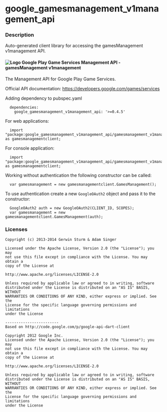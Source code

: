 # google_gamesmanagement_v1management_api

### Description

Auto-generated client library for accessing the gamesManagement v1management API.

#### ![Logo](http://www.google.com/images/icons/product/search-16.gif) Google Play Game Services Management API - gamesManagement v1management

The Management API for Google Play Game Services.

Official API documentation: https://developers.google.com/games/services

Adding dependency to pubspec.yaml

```
  dependencies:
    google_gamesmanagement_v1management_api: '>=0.4.5'
```

For web applications:

```
  import "package:google_gamesmanagement_v1management_api/gamesmanagement_v1management_api_browser.dart" as gamesmanagementclient;
```

For console application:

```
  import "package:google_gamesmanagement_v1management_api/gamesmanagement_v1management_api_console.dart" as gamesmanagementclient;
```

Working without authentication the following constructor can be called:

```
  var gamesmanagement = new gamesmanagementclient.GamesManagement();
```

To use authentication create a new `GoogleOAuth2` object and pass it to the constructor:


```
  GoogleOAuth2 auth = new GoogleOAuth2(CLIENT_ID, SCOPES);
  var gamesmanagement = new gamesmanagementclient.GamesManagement(auth);
```

### Licenses

```
Copyright (c) 2013-2014 Gerwin Sturm & Adam Singer

Licensed under the Apache License, Version 2.0 (the "License"); you may 
not use this file except in compliance with the License. You may obtain a 
copy of the License at

http://www.apache.org/licenses/LICENSE-2.0

Unless required by applicable law or agreed to in writing, software
distributed under the License is distributed on an "AS IS" BASIS, WITHOUT
WARRANTIES OR CONDITIONS OF ANY KIND, either express or implied. See the
License for the specific language governing permissions and limitations 
under the License

------------------------
Based on http://code.google.com/p/google-api-dart-client

Copyright 2012 Google Inc.
Licensed under the Apache License, Version 2.0 (the "License"); you may 
not use this file except in compliance with the License. You may obtain a
copy of the License at

http://www.apache.org/licenses/LICENSE-2.0

Unless required by applicable law or agreed to in writing, software
distributed under the License is distributed on an "AS IS" BASIS, WITHOUT
WARRANTIES OR CONDITIONS OF ANY KIND, either express or implied. See the
License for the specific language governing permissions and limitations 
under the License

```
